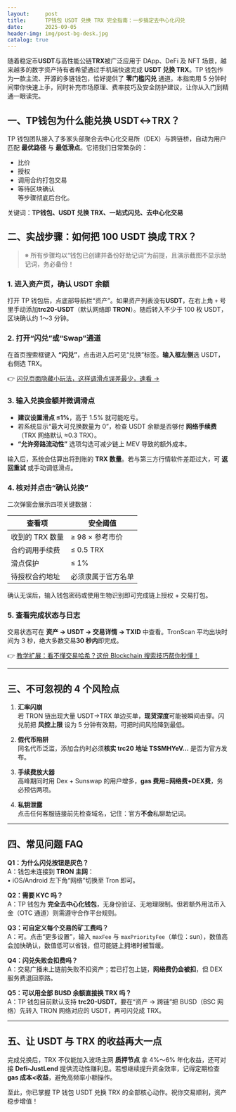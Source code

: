 ```yaml
---
layout:     post
title:      TP钱包 USDT 兑换 TRX 完全指南：一步搞定去中心化闪兑
date:       2025-09-05
header-img: img/post-bg-desk.jpg
catalog: true
---
```


随着稳定币**USDT**与高性能公链**TRX**被广泛应用于 DApp、DeFi 及 NFT 场景，越来越多的数字资产持有者希望通过手机端快速完成 **USDT 兑换 TRX**。TP 钱包作为一款主流、开源的多链钱包，恰好提供了 **零门槛闪兑** 通道。本指南用 5 分钟时间带你快速上手，同时补充市场原理、费率技巧及安全防护建议，让你从入门到精通一眼读完。

## 一、TP钱包为什么能兑换 USDT↔TRX？

TP 钱包团队接入了多家头部聚合去中心化交易所（DEX）与跨链桥，自动为用户匹配 **最优路径** 与 **最低滑点**。它把我们日常繁杂的：  
- 比价  
- 授权  
- 调用合约打包交易  
- 等待区块确认  
等步骤彻底后台化。  

关键词：**TP钱包、USDT 兑换 TRX、一站式闪兑、去中心化交易**

## 二、实战步骤：如何把 100 USDT 换成 TRX？

> ※ 所有步骤均以“钱包已创建并备份好助记词”为前提，且演示截图不显示助记词，务必备份！

### 1\. 进入资产页，确认 USDT 余额

打开 TP 钱包后，点底部导航栏“资产”。如果资产列表没有**USDT**，在右上角 `+` 号里手动添加**trc20-USDT**（默认网络即 **TRON**）。随后转入不少于 100 枚 USDT，区块确认约 1～3 分钟。

### 2\. 打开“闪兑”或“Swap”通道

在首页搜索框键入 **“闪兑”**，点击进入后可见“兑换”标签。**输入框左侧**选 USDT，右侧选 TRX。

👉 [闪兑页面隐藏小玩法，这样调滑点误差最少，速看 → ](https://okxdog.com/)

### 3\. 输入兑换金额并微调滑点

- **建议设置滑点 ≤1%**，高于 1.5% 就可能吃亏。  
- 若系统显示“最大可兑换数量为 0”，检查 USDT 余额是否够付 **网络手续费**（TRX 网络默认 ≈0.3 TRX）。  
- **“允许旁路流动性”** 选项勾选可减少链上 MEV 导致的额外成本。

输入后，系统会估算出将到账的 **TRX 数量**。若与第三方行情软件差距过大，可 **返回重试** 或手动调低滑点。

### 4\. 核对并点击“确认兑换”

二次弹窗会展示四项关键数据：  

| 查看项              | 安全阈值           |
|--------------------|-------------------|
| 收到的 TRX 数量     | ≥ 98 × 参考市价    |
| 合约调用手续费      | ≤ 0.5 TRX         |
| 滑点保护            | ≤ 1%               |
| 待授权合约地址       | 必须隶属于官方名单 |

确认无误后，输入钱包密码或使用生物识别即可完成链上授权 + 交易打包。

### 5\. 查看完成状态与日志

交易状态可在 **资产 → USDT → 交易详情 → TXID** 中查看。TronScan 平均出块时间为 3 秒，绝大多数交易**30 秒内**即完成。

👉 [教学扩展：看不懂交易哈希？这份 Blockchain 搜索技巧帮你秒懂！](https://okxdog.com/)

---

## 三、不可忽视的 4 个风险点

1. **汇率闪崩**  
   若 TRON 链出现大量 USDT→TRX 单边买单，**现货深度**可能被瞬间击穿。闪兑前把 **风控上限** 设为 5 分钟有效期，可把时间风险降到最低。  

2. **假代币陷阱**  
   同名代币泛滥，添加合约时必须**核实 trc20 地址 TSSMHYeV...** 是否为官方发布。  

3. **手续费放大器**  
   高峰期同时用 Dex + Sunswap 的用户增多，**gas 费用=网络费+DEX费**，务必预估两项。  

4. **私钥泄露**  
   点击任何客服链接前先检查域名，记住：官方**不会**私聊助记词。  

---

## 四、常见问题 FAQ

**Q1：为什么闪兑按钮是灰色？**  
A：钱包未连接到 **TRON 主网**：  
• iOS/Android 左下角“网络”切换至 Tron 即可。

**Q2：需要 KYC 吗？**  
A：TP 钱包为 **完全去中心化钱包**，无身份验证、无地理限制。但若额外用法币入金（OTC 通道）则需遵守合作平台规则。

**Q3：可自定义每个交易的矿工费吗？**  
A：可。点击“更多设置”，输入 `maxFee` 与 `maxPriorityFee`（单位：sun），数值高会加快确认，数值低可以省钱，但可能链上拥堵时被暂缓。

**Q4：闪兑失败会扣费吗？**  
A：交易广播未上链前失败不扣资产；若已打包上链，**网络费仍会被扣**，但 DEX 服务费退回原路。

**Q5：可以用全部 BUSD 余额直接换 TRX 吗？**  
A：TP 钱包目前默认支持 **trc20-USDT**，要在“资产 → 跨链”把 BUSD（BSC 网络）先转入 TRON 网络对应的 USDT，再可闪兑成 TRX。

---

## 五、让 USDT 与 TRX 的收益再大一点

完成兑换后，TRX 不仅能加入波场主网 **质押节点** 拿 4%～6% 年化收益，还可对接 **Defi-JustLend** 提供流动性赚利息。若想继续提升资金效率，记得定期检查 **gas 成本<收益**，避免高频率小额操作。

至此，你已掌握 TP 钱包 USDT 兑换 TRX 的全部核心动作。祝你交易顺利，资产稳步增值！